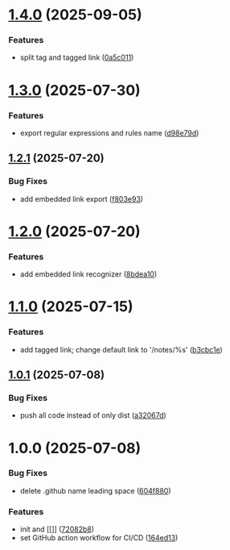 # [1.4.0](https://github.com/mjrt/markdown-it-bi-directional-links/compare/v1.3.0...v1.4.0) (2025-09-05)


### Features

* split tag and tagged link ([0a5c011](https://github.com/mjrt/markdown-it-bi-directional-links/commit/0a5c011b44ffcdaa3711ce9bb706ab3311105d21))

# [1.3.0](https://github.com/mjrt/markdown-it-bi-directional-links/compare/v1.2.1...v1.3.0) (2025-07-30)


### Features

* export regular expressions and rules name ([d98e79d](https://github.com/mjrt/markdown-it-bi-directional-links/commit/d98e79d42588e06acb1a61cf050a20711919c713))

## [1.2.1](https://github.com/mjrt/markdown-it-bi-directional-links/compare/v1.2.0...v1.2.1) (2025-07-20)


### Bug Fixes

* add embedded link export ([f803e93](https://github.com/mjrt/markdown-it-bi-directional-links/commit/f803e93779d3281ec0d53c24076daeac6fa76d67))

# [1.2.0](https://github.com/mjrt/markdown-it-bi-directional-links/compare/v1.1.0...v1.2.0) (2025-07-20)


### Features

* add embedded link recognizer ([8bdea10](https://github.com/mjrt/markdown-it-bi-directional-links/commit/8bdea1039c9641d9b878918f9ebd087ab1f7ad4f))

# [1.1.0](https://github.com/mjrt/markdown-it-bi-directional-links/compare/v1.0.1...v1.1.0) (2025-07-15)


### Features

* add tagged link; change default link to '/notes/%s' ([b3cbc1e](https://github.com/mjrt/markdown-it-bi-directional-links/commit/b3cbc1efb0176016064cdb083f5d9f931d2c95bf))

## [1.0.1](https://github.com/mjrt/markdown-it-bi-directional-links/compare/v1.0.0...v1.0.1) (2025-07-08)


### Bug Fixes

* push all code instead of only dist ([a32067d](https://github.com/mjrt/markdown-it-bi-directional-links/commit/a32067d66d274bd7cfa690f0794a40b610a8fdc8))

# 1.0.0 (2025-07-08)


### Bug Fixes

* delete .github name leading space ([604f880](https://github.com/mjrt/markdown-it-bi-directional-links/commit/604f880c53d76c6f6dacb8f30369548324bb7072))


### Features

* init and [[]] ([72082b8](https://github.com/mjrt/markdown-it-bi-directional-links/commit/72082b81bd327791d9131e7b225837cb8f94ebe9))
* set GitHub action workflow for CI/CD ([164ed13](https://github.com/mjrt/markdown-it-bi-directional-links/commit/164ed13969061ef3424573591a68a1b0b471418d))
